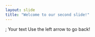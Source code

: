```yaml
---
layout: slide
title: "Welcome to our second slide!"
---
```

;
Your text
Use the left arrow to go back!
